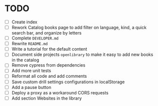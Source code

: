 # TODO

- [ ] Create index
- [ ] Rework Catalog books page to add filter on language, kind, a quick search bar, and organize by letters    
- [ ] Complete `DEVELOPER.md`
- [ ] Rewrite `README.md`
- [ ] Write a tutorial for the default content
- [ ] Document side projects `openlibrary` to make it easy to add new books in the catalog
- [ ] Remove cypress from dependencies
- [ ] Add more unit tests
- [ ] Reformat all code and add comments
- [ ] Save custom drill settings configurations in localStorage
- [ ] Add a pause button
- [ ] Deploy a proxy as a workaround CORS requests
- [ ] Add section Websites in the library
